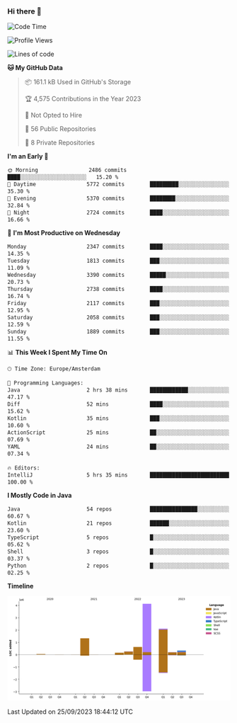 ### Hi there 👋


<!--START_SECTION:waka-->
![Code Time](http://img.shields.io/badge/Code%20Time-3%2C570%20hrs%208%20mins-blue)

![Profile Views](http://img.shields.io/badge/Profile%20Views-2-blue)

![Lines of code](https://img.shields.io/badge/From%20Hello%20World%20I%27ve%20Written-9.1%20million%20lines%20of%20code-blue)

**🐱 My GitHub Data** 

> 📦 161.1 kB Used in GitHub's Storage 
 > 
> 🏆 4,575 Contributions in the Year 2023
 > 
> 🚫 Not Opted to Hire
 > 
> 📜 56 Public Repositories 
 > 
> 🔑 8 Private Repositories 
 > 
**I'm an Early 🐤** 

```text
🌞 Morning                2486 commits        ████░░░░░░░░░░░░░░░░░░░░░   15.20 % 
🌆 Daytime                5772 commits        █████████░░░░░░░░░░░░░░░░   35.30 % 
🌃 Evening                5370 commits        ████████░░░░░░░░░░░░░░░░░   32.84 % 
🌙 Night                  2724 commits        ████░░░░░░░░░░░░░░░░░░░░░   16.66 % 
```
📅 **I'm Most Productive on Wednesday** 

```text
Monday                   2347 commits        ████░░░░░░░░░░░░░░░░░░░░░   14.35 % 
Tuesday                  1813 commits        ███░░░░░░░░░░░░░░░░░░░░░░   11.09 % 
Wednesday                3390 commits        █████░░░░░░░░░░░░░░░░░░░░   20.73 % 
Thursday                 2738 commits        ████░░░░░░░░░░░░░░░░░░░░░   16.74 % 
Friday                   2117 commits        ███░░░░░░░░░░░░░░░░░░░░░░   12.95 % 
Saturday                 2058 commits        ███░░░░░░░░░░░░░░░░░░░░░░   12.59 % 
Sunday                   1889 commits        ███░░░░░░░░░░░░░░░░░░░░░░   11.55 % 
```


📊 **This Week I Spent My Time On** 

```text
🕑︎ Time Zone: Europe/Amsterdam

💬 Programming Languages: 
Java                     2 hrs 38 mins       ████████████░░░░░░░░░░░░░   47.17 % 
Diff                     52 mins             ████░░░░░░░░░░░░░░░░░░░░░   15.62 % 
Kotlin                   35 mins             ███░░░░░░░░░░░░░░░░░░░░░░   10.60 % 
ActionScript             25 mins             ██░░░░░░░░░░░░░░░░░░░░░░░   07.69 % 
YAML                     24 mins             ██░░░░░░░░░░░░░░░░░░░░░░░   07.34 % 

🔥 Editors: 
IntelliJ                 5 hrs 35 mins       █████████████████████████   100.00 % 
```

**I Mostly Code in Java** 

```text
Java                     54 repos            ███████████████░░░░░░░░░░   60.67 % 
Kotlin                   21 repos            ██████░░░░░░░░░░░░░░░░░░░   23.60 % 
TypeScript               5 repos             █░░░░░░░░░░░░░░░░░░░░░░░░   05.62 % 
Shell                    3 repos             █░░░░░░░░░░░░░░░░░░░░░░░░   03.37 % 
Python                   2 repos             █░░░░░░░░░░░░░░░░░░░░░░░░   02.25 % 
```



**Timeline**

![Lines of Code chart](https://raw.githubusercontent.com/powercasgamer/powercasgamer/master/assets/bar_graph.png)


 Last Updated on 25/09/2023 18:44:12 UTC
<!--END_SECTION:waka-->
